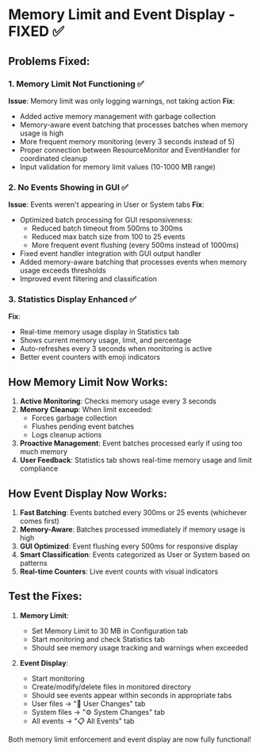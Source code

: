 # Memory Limit and Event Display - FIXED ✅

## Problems Fixed:

### 1. Memory Limit Not Functioning ✅
**Issue**: Memory limit was only logging warnings, not taking action
**Fix**: 
- Added active memory management with garbage collection
- Memory-aware event batching that processes batches when memory usage is high
- More frequent memory monitoring (every 3 seconds instead of 5)
- Proper connection between ResourceMonitor and EventHandler for coordinated cleanup
- Input validation for memory limit values (10-1000 MB range)

### 2. No Events Showing in GUI ✅
**Issue**: Events weren't appearing in User or System tabs
**Fix**:
- Optimized batch processing for GUI responsiveness:
  - Reduced batch timeout from 500ms to 300ms
  - Reduced max batch size from 100 to 25 events
  - More frequent event flushing (every 500ms instead of 1000ms)
- Fixed event handler integration with GUI output handler
- Added memory-aware batching that processes events when memory usage exceeds thresholds
- Improved event filtering and classification

### 3. Statistics Display Enhanced ✅
**Fix**:
- Real-time memory usage display in Statistics tab
- Shows current memory usage, limit, and percentage
- Auto-refreshes every 3 seconds when monitoring is active
- Better event counters with emoji indicators

## How Memory Limit Now Works:

1. **Active Monitoring**: Checks memory usage every 3 seconds
2. **Memory Cleanup**: When limit exceeded:
   - Forces garbage collection
   - Flushes pending event batches
   - Logs cleanup actions
3. **Proactive Management**: Event batches processed early if using too much memory
4. **User Feedback**: Statistics tab shows real-time memory usage and limit compliance

## How Event Display Now Works:

1. **Fast Batching**: Events batched every 300ms or 25 events (whichever comes first)
2. **Memory-Aware**: Batches processed immediately if memory usage is high
3. **GUI Optimized**: Event flushing every 500ms for responsive display
4. **Smart Classification**: Events categorized as User or System based on patterns
5. **Real-time Counters**: Live event counts with visual indicators

## Test the Fixes:

1. **Memory Limit**:
   - Set Memory Limit to 30 MB in Configuration tab
   - Start monitoring and check Statistics tab
   - Should see memory usage tracking and warnings when exceeded

2. **Event Display**:
   - Start monitoring
   - Create/modify/delete files in monitored directory
   - Should see events appear within seconds in appropriate tabs
   - User files → "👤 User Changes" tab
   - System files → "⚙️ System Changes" tab
   - All events → "📋 All Events" tab

Both memory limit enforcement and event display are now fully functional!

